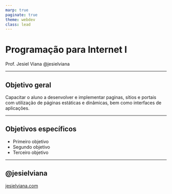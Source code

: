 ```yaml
---
marp: true
paginate: true
theme: webdev
class: lead
---
```


# Programação para Internet I
Prof. Jesiel Viana 
@jesielviana

---
## Objetivo geral

Capacitar o aluno a desenvolver e implementar paginas, sítios e portais com utilização de páginas estáticas e dinâmicas, bem como interfaces de aplicações.

---

## Objetivos específicos

- Primeiro objetivo
- Segundo objetivo
- Terceiro objetivo


---
## @jesielviana
[jesielviana.com](jesielviana.com)